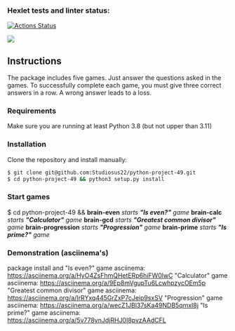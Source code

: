 ### Hexlet tests and linter status:
[![Actions Status](https://github.com/Studiosus22/python-project-49/workflows/hexlet-check/badge.svg)](https://github.com/Studiosus22/python-project-49/actions)

<a href="https://codeclimate.com/github/Studiosus22/python-project-49/maintainability"><img src="https://api.codeclimate.com/v1/badges/67f6c2c309719fb9cb9b/maintainability" /></a>

## Instructions
The package includes five games. Just answer the questions asked in the games. To successfully complete each game, you must give three correct answers in a row. A wrong answer leads to a loss.


### Requirements
Make sure you are running at least Python 3.8 (but not upper than 3.11)


### Installation
Clone the repository and install manually:

```bash
$ git clone git@github.com:Studiosus22/python-project-49.git
$ cd python-project-49 && python3 setup.py install
```


### Start games
$ cd python-project-49 &&
    **brain-even**  _starts **"Is even?"** game_
    **brain-calc**  _starts **"Calculator"** game_
    **brain-gcd**  _starts **"Greatest common divisor"** game_
    **brain-progression**  _starts **"Progression"** game_
    **brain-prime**  _starts **"Is prime?"** game_


### Demonstration (asciinema's)
package install and "Is even?" game asciinema:  https://asciinema.org/a/HyO4ZsFhmQHetERp6hiFW0lwC
"Calculator" game asciinema: https://asciinema.org/a/9Ep8mVgupTu6LcwhpzycOEm5p
"Greatest common divisor" game asciinema: https://asciinema.org/a/IrRYxq445GrZxP7cJeip9sxSV
"Progression" game asciinema: https://asciinema.org/a/wecZ1JBl37sKa49NDB5qmxI8j
"Is prime?" game asciinema: https://asciinema.org/a/5v778ynJdjRHJ0I8pvzAAdCFL
